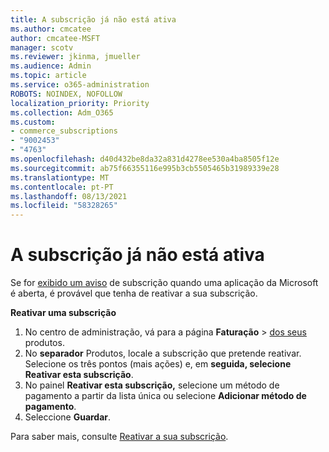 ```yaml
---
title: A subscrição já não está ativa
ms.author: cmcatee
author: cmcatee-MSFT
manager: scotv
ms.reviewer: jkinma, jmueller
ms.audience: Admin
ms.topic: article
ms.service: o365-administration
ROBOTS: NOINDEX, NOFOLLOW
localization_priority: Priority
ms.collection: Adm_O365
ms.custom:
- commerce_subscriptions
- "9002453"
- "4763"
ms.openlocfilehash: d40d432be8da32a831d4278ee530a4ba8505f12e
ms.sourcegitcommit: ab75f66355116e995b3cb5505465b31989339e28
ms.translationtype: MT
ms.contentlocale: pt-PT
ms.lasthandoff: 08/13/2021
ms.locfileid: "58328265"
---
```

# <a name="subscription-no-longer-active"></a>A subscrição já não está ativa

Se for [exibido um aviso](https://support.microsoft.com/office/a-subscription-notice-appears-when-i-open-a-microsoft-365-application-4cabe32c-f594-4c0e-9191-3d3ade10cceb) de subscrição quando uma aplicação da Microsoft é aberta, é provável que tenha de reativar a sua subscrição.

**Reativar uma subscrição**

1. No centro de administração, vá para a página **Faturação**  >  [dos seus](https://go.microsoft.com/fwlink/p/?linkid=842054) produtos.
2. No **separador** Produtos, locale a subscrição que pretende reativar. Selecione os três pontos (mais ações) e, em **seguida, selecione Reativar esta subscrição**.
3. No painel **Reativar esta subscrição,** selecione um método de pagamento a partir da lista única ou selecione **Adicionar método de pagamento**.
4. Seleccione **Guardar**.

Para saber mais, consulte [Reativar a sua subscrição](https://docs.microsoft.com/microsoft-365/commerce/subscriptions/reactivate-your-subscription).